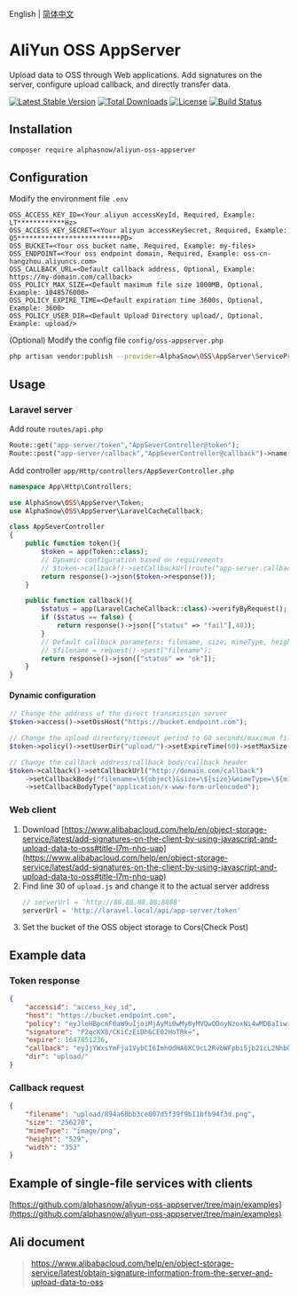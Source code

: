 English | [简体中文](README-CN.md)  

# AliYun OSS AppServer
Upload data to OSS through Web applications.
Add signatures on the server, configure upload callback, and directly transfer data.

[![Latest Stable Version](https://poser.pugx.org/alphasnow/aliyun-oss-appserver/v/stable)](https://packagist.org/packages/alphasnow/aliyun-oss-appserver)
[![Total Downloads](https://poser.pugx.org/alphasnow/aliyun-oss-appserver/downloads)](https://packagist.org/packages/alphasnow/aliyun-oss-appserver)
[![License](https://poser.pugx.org/alphasnow/aliyun-oss-appserver/license)](https://packagist.org/packages/alphasnow/aliyun-oss-appserver)
[![Build Status](https://github.com/alphasnow/aliyun-oss-appserver/workflows/CI/badge.svg)](https://github.com/alphasnow/aliyun-oss-appserver/actions)

## Installation
```bash
composer require alphasnow/aliyun-oss-appserver
```

## Configuration
Modify the environment file `.env`
```env
OSS_ACCESS_KEY_ID=<Your aliyun accessKeyId, Required, Example: LT************Hz>
OSS_ACCESS_KEY_SECRET=<Your aliyun accessKeySecret, Required, Example: Q5**************************PD>
OSS_BUCKET=<Your oss bucket name, Required, Example: my-files>
OSS_ENDPOINT=<Your oss endpoint domain, Required, Example: oss-cn-hangzhou.aliyuncs.com>
OSS_CALLBACK_URL=<Default callback address, Optional, Example: https://my-domain.com/callback>
OSS_POLICY_MAX_SIZE=<Default maximum file size 1000MB, Optional, Example: 1048576000>
OSS_POLICY_EXPIRE_TIME=<Default expiration time 3600s, Optional, Example: 3600>
OSS_POLICY_USER_DIR=<Default Upload Directory upload/, Optional, Example: upload/>
```

(Optional) Modify the config file `config/oss-appserver.php`
```bash
php artisan vendor:publish --provider=AlphaSnow\OSS\AppServer\ServiceProvider
```

## Usage
### Laravel server
Add route `routes/api.php`
```php
Route::get("app-server/token","AppSeverController@token");
Route::post("app-server/callback","AppSeverController@callback")->name("app-server.callback");
```
Add controller `app/Http/controllers/AppSeverController.php`
```php
namespace App\Http\Controllers;

use AlphaSnow\OSS\AppServer\Token;
use AlphaSnow\OSS\AppServer\LaravelCacheCallback;

class AppSeverController
{
    public function token(){
        $token = app(Token::class);
        // Dynamic configuration based on requirements
        // $token->callback()->setCallbackUrl(route("app-server.callback"));
        return response()->json($token->response());
    }

    public function callback(){
        $status = app(LaravelCacheCallback::class)->verifyByRequest();
        if ($status == false) {
            return response()->json(["status" => "fail"],403);
        }
        // Default callback parameters: filename, size, mimeType, height, width
        // $filename = request()->post("filename");
        return response()->json(["status" => "ok"]);
    }
}
```

#### Dynamic configuration
```php
// Change the address of the direct transmission server
$token->access()->setOssHost("https://bucket.endpoint.com");

// Change the upload directory/timeout period to 60 seconds/maximum file limit to 500 MB
$token->policy()->setUserDir("upload/")->setExpireTime(60)->setMaxSize(500*1024*1024);

// Change the callback address/callback body/callback header
$token->callback()->setCallbackUrl("http://domain.com/callback")
    ->setCallbackBody("filename=\${object}&size=\${size}&mimeType=\${mimeType}&height=\${imageInfo.height}&width=\${imageInfo.width}")
    ->setCallbackBodyType("application/x-www-form-urlencoded");
```

### Web client
1. Download [https://www.alibabacloud.com/help/en/object-storage-service/latest/add-signatures-on-the-client-by-using-javascript-and-upload-data-to-oss#title-l7m-nho-uap](https://www.alibabacloud.com/help/en/object-storage-service/latest/add-signatures-on-the-client-by-using-javascript-and-upload-data-to-oss#title-l7m-nho-uap)
2. Find line 30 of `upload.js` and change it to the actual server address
    ```js
    // serverUrl = 'http://88.88.88.88:8888'
    serverUrl = 'http://laravel.local/api/app-server/token'
    ```
3. Set the bucket of the OSS object storage to Cors(Check Post)

## Example data
### Token response 
```json
{
    "accessid": "access_key_id",
    "host": "https://bucket.endpoint.com",
    "policy": "eyJleHBpcmF0aW9uIjoiMjAyMi0wMy0yMVQwODoyNzoxNi4wMDBaIiwiY29uZGl0aW9ucyI6W1siY29udGVudC1sZW5ndGgtcmFuZ2UiLDAsMTA0ODU3NjAwMF0sWyJzdGFydHMtd2l0aCIsIiRrZXkiLCJ1cGxvYWRcLyJdXX0=",
    "signature": "P2qcKX8/CKiCzEiDh6CE02HoTRk=",
    "expire": 1647851236,
    "callback": "eyJjYWxsYmFja1VybCI6Imh0dHA6XC9cL2RvbWFpbi5jb21cL2NhbGxiYWNrIiwiY2FsbGJhY2tCb2R5IjoiZmlsZW5hbWU9JHtvYmplY3R9JnNpemU9JHtzaXplfSZtaW1lVHlwZT0ke21pbWVUeXBlfSZoZWlnaHQ9JHtpbWFnZUluZm8uaGVpZ2h0fSZ3aWR0aD0ke2ltYWdlSW5mby53aWR0aH0iLCJjYWxsYmFja0JvZHlUeXBlIjoiYXBwbGljYXRpb25cL3gtd3d3LWZvcm0tdXJsZW5jb2RlZCJ9",
    "dir": "upload/"
}
```

### Callback request
```json
{
    "filename": "upload/894a60bb3ce807d5f39f9b11bfb94f3d.png",
    "size": "256270",
    "mimeType": "image/png",
    "height": "529",
    "width": "353"
}
```

## Example of single-file services with clients
[https://github.com/alphasnow/aliyun-oss-appserver/tree/main/examples](https://github.com/alphasnow/aliyun-oss-appserver/tree/main/examples)


## Ali document
> https://www.alibabacloud.com/help/en/object-storage-service/latest/obtain-signature-information-from-the-server-and-upload-data-to-oss
